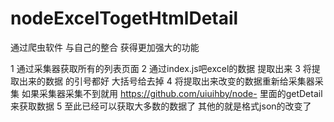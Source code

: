 # nodeExcelTogetHtmlDetail
通过爬虫软件 与自己的整合 获得更加强大的功能

1 通过采集器获取所有的列表页面
2 通过index.js吧excel的数据 提取出来
3 将提取出来的数据 的引号都好 大括号给去掉
4 将提取出来改变的数据重新给采集器采集 如果采集器采集不到就用 https://github.com/uiuihby/node- 里面的getDetail来获取数据
5 至此已经可以获取大多数的数据了 其他的就是格式json的改变了  

